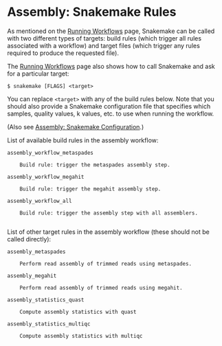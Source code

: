 # Assembly: Snakemake Rules

As mentioned on the [Running Workflows](running_workflows.md) page,
Snakemake can be called with two different types of targets:
build rules (which trigger all rules associated with a workflow)
and target files (which trigger any rules required to produce the
requested file).

The [Running Workflows](running_workflows.md) page also shows
how to call Snakemake and ask for a particular target:

```
$ snakemake [FLAGS] <target>
```

You can replace `<target>` with any of the build rules below.
Note that you should also provide a Snakemake configuration file
that specifies which samples, quality values, k values, etc. to use
when running the workflow.

(Also see [Assembly: Snakemake Configuration](assembly_params.md).)

List of available build rules in the assembly workflow:

```
assembly_workflow_metaspades
    
    Build rule: trigger the metaspades assembly step.
    
assembly_workflow_megahit
    
    Build rule: trigger the megahit assembly step.
    
assembly_workflow_all
    
    Build rule: trigger the assembly step with all assemblers.
    
```

List of other target rules in the assembly workflow
(these should not be called directly):

```
assembly_metaspades
    
    Perform read assembly of trimmed reads using metaspades.
    
assembly_megahit
    
    Perform read assembly of trimmed reads using megahit.
    
assembly_statistics_quast
    
    Compute assembly statistics with quast
    
assembly_statistics_multiqc
    
    Compute assembly statistics with multiqc
```

